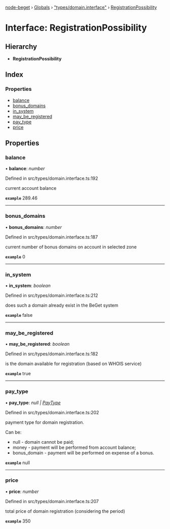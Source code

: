 [node-beget](../README.md) › [Globals](../globals.md) › ["types/domain.interface"](../modules/_types_domain_interface_.md) › [RegistrationPossibility](_types_domain_interface_.registrationpossibility.md)

# Interface: RegistrationPossibility

## Hierarchy

* **RegistrationPossibility**

## Index

### Properties

* [balance](_types_domain_interface_.registrationpossibility.md#balance)
* [bonus_domains](_types_domain_interface_.registrationpossibility.md#bonus_domains)
* [in_system](_types_domain_interface_.registrationpossibility.md#in_system)
* [may_be_registered](_types_domain_interface_.registrationpossibility.md#may_be_registered)
* [pay_type](_types_domain_interface_.registrationpossibility.md#pay_type)
* [price](_types_domain_interface_.registrationpossibility.md#price)

## Properties

###  balance

• **balance**: *number*

Defined in src/types/domain.interface.ts:192

current account balance

**`example`** 289.46

___

###  bonus_domains

• **bonus_domains**: *number*

Defined in src/types/domain.interface.ts:187

current number of bonus domains on account in selected zone

**`example`** 0

___

###  in_system

• **in_system**: *boolean*

Defined in src/types/domain.interface.ts:212

does such a domain already exist in the BeGet system

**`example`** false

___

###  may_be_registered

• **may_be_registered**: *boolean*

Defined in src/types/domain.interface.ts:182

is the domain available for registration (based on WHOIS service)

**`example`** true

___

###  pay_type

• **pay_type**: *null | [PayType](../modules/_types_domain_interface_.md#paytype)*

Defined in src/types/domain.interface.ts:202

payment type for domain registration.

Can be:
- null - domain cannot be paid;
- money - payment will be performed from account balance;
- bonus_domain - payment will be performed on expense of a bonus.

**`example`** null

___

###  price

• **price**: *number*

Defined in src/types/domain.interface.ts:207

total price of domain registration (considering the period)

**`example`** 350
